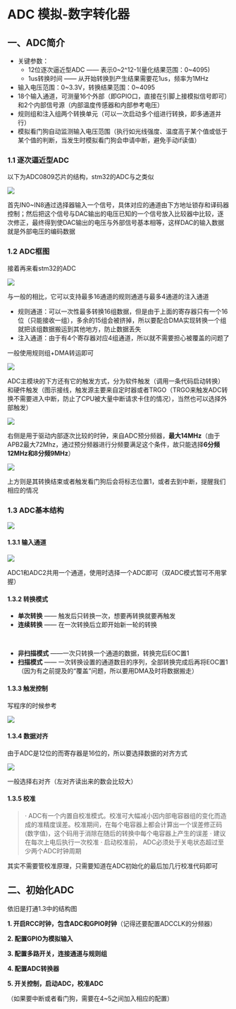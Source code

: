 # ADC 模拟-数字转化器

## 一、ADC简介

* 关键参数：
  * 12位逐次逼近型ADC —— 表示0~2^12-1(量化结果范围：0~4095)
  * 1us转换时间 —— 从开始转换到产生结果需要花1us，频率为1MHz
* 输入电压范围：0~3.3V，转换结果范围：0~4095
* 18个输入通道，可测量16个外部（即GPIO口，直接在引脚上接模拟信号即可）和2个内部信号源（内部温度传感器和内部参考电压）
* 规则组和注入组两个转换单元（可以一次启动多个组进行转换，即多通道并行）
* 模拟看门狗自动监测输入电压范围（执行如光线强度、温度高于某个值或低于某个值的判断，当发生时模拟看门狗会申请中断，避免手动if读值）

### 1.1 逐次逼近型ADC

以下为ADC0809芯片的结构，stm32的ADC与之类似

![](images/2024-04-22-16-27-10.png)

首先IN0~IN8通过选择器输入一个信号，具体对应的通道由下方地址锁存和译码器控制；然后把这个信号与DAC输出的电压已知的一个信号放入比较器中比较，逐次修正，最终得到使DAC输出的电压与外部信号基本相等，这样DAC的输入数据就是外部电压的编码数据

### 1.2 ADC框图

接着再来看stm32的ADC

![](images/2024-04-22-16-32-33.png)

与一般的相比，它可以支持最多16通道的规则通道与最多4通道的注入通道

* 规则通道：可以一次性最多转换16组数据，但是由于上面的寄存器只有一个16位（只能接收一组），多余的15组会被挤掉，所以要配合DMA实现转换一个组就把该组数据搬运到其他地方，防止数据丢失
* 注入通道：由于有4个寄存器对应4组通道，所以就不需要担心被覆盖的问题了

一般使用规则组+DMA转运即可

![](images/2024-04-22-16-42-24.png)

ADC主模块的下方还有它的触发方式，分为软件触发（调用一条代码启动转换）和硬件触发（图示接线，触发源主要来自定时器或者TRGO（TRGO来触发ADC转换不需要进入中断，防止了CPU被大量中断请求卡住的情况），当然也可以选择外部触发）

![](images/2024-04-22-16-42-38.png)

右侧是用于驱动内部逐次比较的时钟，来自ADC预分频器，**最大14MHz**（由于APB2最大72Mhz，通过预分频器进行分频要满足这个条件，故只能选择**6分频12MHz和8分频9MHz**）

![](images/2024-04-22-16-46-29.png)

上方则是其转换结束或者触发看门狗后会将标志位置1，或者去到中断，提醒我们相应的情况

### 1.3 ADC基本结构

![](images/2024-04-22-16-50-12.png)

#### 1.3.1 输入通道

![](images/2024-04-22-16-52-29.png)

ADC1和ADC2共用一个通道，使用时选择一个ADC即可（双ADC模式暂可不用掌握）

#### 1.3.2 转换模式

* **单次转换** —— 触发后只转换一次，想要再转换就要再触发
* **连续转换** —— 在一次转换后立即开始新一轮的转换

</br>

* **非扫描模式** ——一次只转换一个通道的数据，转换完后EOC置1
* **扫描模式** —— 一次转换设置的通道数目的序列，全部转换完成后再将EOC置1（因为有之前提及的“覆盖”问题，所以要用DMA及时将数据搬走）
  
#### 1.3.3 触发控制

写程序的时候参考

![](images/2024-04-22-17-00-04.png)

#### 1.3.4 数据对齐

由于ADC是12位的而寄存器是16位的，所以要选择数据的对齐方式

![](images/2024-04-22-17-01-04.png)

一般选择右对齐（左对齐读出来的数会比较大）

#### 1.3.5 校准

>· ADC有一个内置自校准模式。校准可大幅减小因内部电容器组的变化而造成的准精度误差。校准期间，在每个电容器上都会计算出一个误差修正码(数字值)，这个码用于消除在随后的转换中每个电容器上产生的误差
· 建议在每次上电后执行一次校准
· 启动校准前， ADC必须处于关电状态超过至少两个ADC时钟周期

其实不需要管校准原理，只需要知道在ADC初始化的最后加几行校准代码即可


## 二、初始化ADC

依旧是打通1.3中的结构图

**1. 开启RCC时钟，包含ADC和GPIO时钟**（记得还要配置ADCCLK的分频器）

**2. 配置GPIO为模拟输入**

**3. 配置多路开关，连接通道与规则组**

**4. 配置ADC转换器**

**5. 开关控制，启动ADC，校准ADC**

（如果要中断或者看门狗，需要在4~5之间加入相应的配置）

